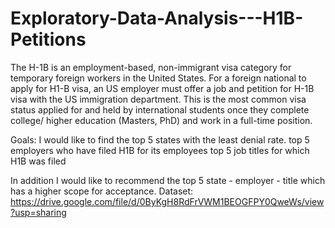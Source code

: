 # Exploratory-Data-Analysis---H1B-Petitions

The H-1B is an employment-based, non-immigrant visa category for temporary foreign workers in the United States. For a foreign national to apply for H1-B visa, an US employer must offer a job and petition for H-1B visa with the US immigration department. This is the most common visa status applied for and held by international students once they complete college/ higher education (Masters, PhD) and work in a full-time position.

Goals:
I would like to find the 
top 5 states with the least denial rate.
top 5 employers who have filed H1B for its employees 
top 5 job titles for which H1B was filed

In addition I would like to recommend the top 5 state - employer - title which has a higher scope for acceptance. 
Dataset: https://drive.google.com/file/d/0ByKgH8RdFrVWM1BEOGFPY0QweWs/view?usp=sharing



